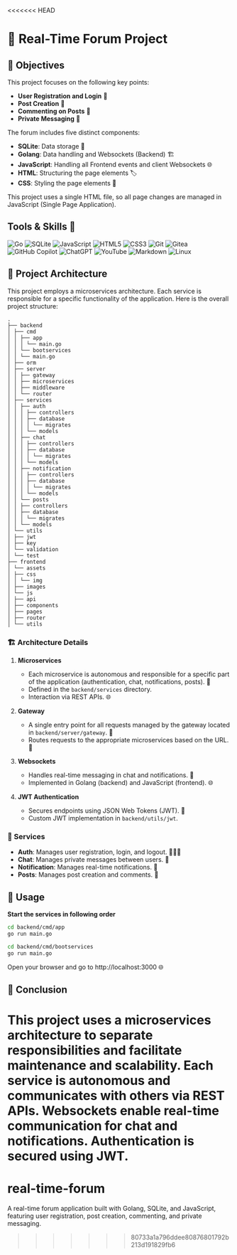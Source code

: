 <<<<<<< HEAD
# 🌟 Real-Time Forum Project


## 🚀 Objectives

This project focuses on the following key points:

- **User Registration and Login** 🔐
- **Post Creation** 📝
- **Commenting on Posts** 💬
- **Private Messaging** 💌

The forum includes five distinct components:

- **SQLite**: Data storage 💾
- **Golang**: Data handling and Websockets (Backend) 🏗️
- **JavaScript**: Handling all Frontend events and client Websockets 🌐
- **HTML**: Structuring the page elements 🏷️
- **CSS**: Styling the page elements 🎨

This project uses a single HTML file, so all page changes are managed in JavaScript (Single Page Application).


## Tools & Skills 🧰

![Go](https://img.shields.io/badge/Go-00ADD8?style=for-the-badge&logo=go&logoColor=white)
![SQLite](https://img.shields.io/badge/SQLite-003B57?style=for-the-badge&logo=sqlite&logoColor=white)
![JavaScript](https://img.shields.io/badge/JavaScript-000000?style=for-the-badge&logo=javascript&logoColor=F7DF1E)
![HTML5](https://img.shields.io/badge/HTML5-000000?style=for-the-badge&logo=html5&logoColor=E34F26)
![CSS3](https://img.shields.io/badge/CSS3-000000?style=for-the-badge&logo=css3&logoColor=1572B6)
![Git](https://img.shields.io/badge/Git-000000?style=for-the-badge&logo=git&logoColor=F05032)
![Gitea](https://img.shields.io/badge/Gitea-34495E?style=for-the-badge&logo=gitea&logoColor=5D9425)
![GitHub Copilot](https://img.shields.io/badge/githubcopilot-%23026AA7.svg?style=for-the-badge&logo=githubcopilot&logoColor=white)
![ChatGPT](https://img.shields.io/badge/chatGPT-74aa9c?style=for-the-badge&logo=openai&logoColor=white)
![YouTube](https://img.shields.io/badge/YouTube-%23FF0000.svg?style=for-the-badge&logo=YouTube&logoColor=white)
![Markdown](https://img.shields.io/badge/Markdown-000000?style=for-the-badge&logo=markdown&logoColor=white)
![Linux](https://img.shields.io/badge/Linux-FCC624?style=for-the-badge&logo=linux&logoColor=black)

## 📁 Project Architecture

This project employs a microservices architecture. Each service is responsible for a specific functionality of the application. Here is the overall project structure:



```
.
├── backend
│ ├── cmd
│ │ ├── app
│ │ │ └── main.go
│ │ └── bootservices
│ │ └── main.go
│ ├── orm
│ ├── server
│ │ ├── gateway
│ │ ├── microservices
│ │ ├── middleware
│ │ └── router
│ ├── services
│ │ ├── auth
│ │ │ ├── controllers
│ │ │ ├── database
│ │ │ │ └── migrates
│ │ │ └── models
│ │ ├── chat
│ │ │ ├── controllers
│ │ │ ├── database
│ │ │ │ └── migrates
│ │ │ └── models
│ │ ├── notification
│ │ │ ├── controllers
│ │ │ ├── database
│ │ │ │ └── migrates
│ │ │ └── models
│ │ └── posts
│ │ ├── controllers
│ │ ├── database
│ │ │ └── migrates
│ │ └── models
│ └── utils
│ ├── jwt
│ ├── key
│ └── validation
│ └── test
├── frontend
│ └── assets
│ ├── css
│ │ └── img
│ ├── images
│ └── js
│ ├── api
│ ├── components
│ ├── pages
│ ├── router
│ └── utils
```

### 🏗️ Architecture Details

1. **Microservices**
    - Each microservice is autonomous and responsible for a specific part of the application (authentication, chat, notifications, posts). 🔄
    - Defined in the `backend/services` directory.
    - Interaction via REST APIs. 🌐

2. **Gateway**
    - A single entry point for all requests managed by the gateway located in `backend/server/gateway`. 🚪
    - Routes requests to the appropriate microservices based on the URL. 🔀

3. **Websockets**
    - Handles real-time messaging in chat and notifications. 💬
    - Implemented in Golang (backend) and JavaScript (frontend). 🌐

4. **JWT Authentication**
    - Secures endpoints using JSON Web Tokens (JWT). 🔐
    - Custom JWT implementation in `backend/utils/jwt`.

### 🔧 Services

- **Auth**: Manages user registration, login, and logout. 🧑‍🤝‍🧑
- **Chat**: Manages private messages between users. 💬
- **Notification**: Manages real-time notifications. 📲
- **Posts**: Manages post creation and comments. 📝

## 🚀 Usage

**Start the services in following order**

```bash
cd backend/cmd/app
go run main.go

cd backend/cmd/bootservices
go run main.go
```

Open your browser and go to http://localhost:3000 🌐

## 🎉 Conclusion

This project uses a microservices architecture to separate responsibilities and facilitate maintenance and scalability. Each service is autonomous and communicates with others via REST APIs. Websockets enable real-time communication for chat and notifications. Authentication is secured using JWT.
=======
# real-time-forum
A real-time forum application built with Golang, SQLite, and JavaScript, featuring user registration, post creation, commenting, and private messaging.
>>>>>>> 80733a1a796ddee80876801792b213d191829fb6
